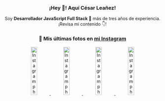 <div align="center">

<h3>¡Hey 👋! Aquí César Leañez!</h3>

<p>Soy <strong>Desarrollador JavaScript Full Stack 🚀</strong> más de tres años de experiencia.<br />¡Revisa mi contenido 👇!</p>

### 📸 Mis últimas fotos en [mi Instagram](https://instagram.com/cesarsoftware.dev)


<a href='https://instagram.com/p/DIt9Oknp-PZ' target='_blank'>
  <img width='20%' src='https://instagram.fcmn2-1.fna.fbcdn.net/v/t51.2885-15/491444712_17914409433097059_55076089485466172_n.jpg?stp=dst-jpg_e35_tt6&efg=eyJ2ZW5jb2RlX3RhZyI6IkZFRUQuaW1hZ2VfdXJsZ2VuLjU1MngzNDEuc2RyLmY3NTc2MS5kZWZhdWx0X2ltYWdlIn0&_nc_ht=instagram.fcmn2-1.fna.fbcdn.net&_nc_cat=103&_nc_oc=Q6cZ2QFMHquiWmuzWFH8jL7wErOd4lBh_CigABDcONBjNcA0BvtSuZXF1TVCaWZFMKlJ498&_nc_ohc=4vIQYLJlsOkQ7kNvwE4b4F9&_nc_gid=GXis3y0V21XKQfK34PTJ1Q&edm=ACWDqb8BAAAA&ccb=7-5&ig_cache_key=MzYxNTgxNTM1ODA3ODI0Nzg5Nw%3D%3D.3-ccb7-5&oh=00_AfLyuccrMDxti3SRPTKjIGLzMS5_bwduzk9djC2wNULbGg&oe=683981EB&_nc_sid=ee9879' alt='Instagram photo' />
</a>
<a href='https://instagram.com/p/DICt8_ruj1K' target='_blank'>
  <img width='20%' src='https://scontent.cdninstagram.com/v/t51.71878-15/487811720_2261442050918393_7784971145546330846_n.jpg?stp=dst-jpg_e15_tt6&_nc_cat=104&ig_cache_key=MzYwMzY0NDc1NTQ5MDc4MjUzOA%3D%3D.3-ccb1-7&ccb=1-7&_nc_sid=58cdad&efg=eyJ2ZW5jb2RlX3RhZyI6InhwaWRzLjY0MHgxMTU2LnNkciJ9&_nc_ohc=2bggXIlZcsIQ7kNvwEgjG51&_nc_oc=Adleijydn_c5jvop3T3pNh_4z8YSMbdFP3bnjQbMusxCTpZS-pGJsPRjAJt36PExh3I&_nc_ad=z-m&_nc_cid=0&_nc_zt=23&_nc_ht=scontent.cdninstagram.com&_nc_gid=GXis3y0V21XKQfK34PTJ1Q&oh=00_AfLYGcoZFA4jGwqu5EoEQGSOKsE5AxdiMeCVK3rcZxFvTg&oe=6839A6E4' alt='Instagram photo' />
</a>
<a href='https://instagram.com/p/DIAOH7MuTdG' target='_blank'>
  <img width='20%' src='https://scontent.cdninstagram.com/v/t51.71878-15/487701094_964176539225257_203758693226461245_n.jpg?stp=dst-jpg_e15_tt6&_nc_cat=102&ig_cache_key=MzYwMjk0MTgxOTE0ODEyMTkyNg%3D%3D.3-ccb1-7&ccb=1-7&_nc_sid=58cdad&efg=eyJ2ZW5jb2RlX3RhZyI6InhwaWRzLjY0MHgxMTU2LnNkciJ9&_nc_ohc=J2NxvN7DsgMQ7kNvwFdZnA9&_nc_oc=AdmpyZwj2H55Uy3DmT6tcBZUYYpqOqErTWKW79NAlHj7OHmOTAaViDtCiuSfLslQuoc&_nc_ad=z-m&_nc_cid=0&_nc_zt=23&_nc_ht=scontent.cdninstagram.com&_nc_gid=GXis3y0V21XKQfK34PTJ1Q&oh=00_AfJEOInCvyVbVtTTKklhI4KSi2RWoRCnLM-_vnh5zl5buw&oe=6839AB29' alt='Instagram photo' />
</a>
<a href='https://instagram.com/p/DHtKENeumyc' target='_blank'>
  <img width='20%' src='https://scontent.cdninstagram.com/v/t51.71878-15/486620439_1373071664043671_6215675251976925620_n.jpg?stp=dst-jpg_e15_tt6&_nc_cat=101&ig_cache_key=MzU5NzU3NTk0NzE1NjA5MDAxMg%3D%3D.3-ccb1-7&ccb=1-7&_nc_sid=58cdad&efg=eyJ2ZW5jb2RlX3RhZyI6InhwaWRzLjY0MHgxMTQ2LnNkciJ9&_nc_ohc=qIWtxhjORyYQ7kNvwGL2xS2&_nc_oc=AdkWQ57Mn0jgKe194PHbGIVdnPqSxUByTdaAwLdxV9-VXRZGv5KKigRf7rJ9Guv7Y-c&_nc_ad=z-m&_nc_cid=0&_nc_zt=23&_nc_ht=scontent.cdninstagram.com&_nc_gid=GXis3y0V21XKQfK34PTJ1Q&oh=00_AfIX9nFj3vSiid05ti2NW42KYPfptet5POujOx7quJD4SA&oe=683997A1' alt='Instagram photo' />
</a>

</div>
